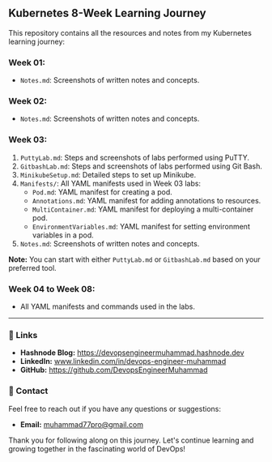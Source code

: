 ## Kubernetes 8-Week Learning Journey

This repository contains all the resources and notes from my Kubernetes learning journey:

### Week 01:
- `Notes.md`: Screenshots of written notes and concepts.

### Week 02:
- `Notes.md`: Screenshots of written notes and concepts.

### Week 03:
1. `PuttyLab.md`: Steps and screenshots of labs performed using PuTTY.
2. `GitbashLab.md`: Steps and screenshots of labs performed using Git Bash.
3. `MinikubeSetup.md`: Detailed steps to set up Minikube.
4. `Manifests/`: All YAML manifests used in Week 03 labs:
   - `Pod.md`: YAML manifest for creating a pod.
   - `Annotations.md`: YAML manifest for adding annotations to resources.
   - `MultiContainer.md`: YAML manifest for deploying a multi-container pod.
   - `EnvironmentVariables.md`: YAML manifest for setting environment variables in a pod.
5. `Notes.md`: Screenshots of written notes and concepts.

**Note:** You can start with either `PuttyLab.md` or `GitbashLab.md` based on your preferred tool.


### Week 04 to Week 08:
- All YAML manifests and commands used in the labs.

---

### 🔗 Links
- **Hashnode Blog:** https://devopsengineermuhammad.hashnode.dev
- **LinkedIn:** www.linkedin.com/in/devops-engineer-muhammad
- **GitHub:** https://github.com/DevopsEngineerMuhammad

### 📧 Contact
Feel free to reach out if you have any questions or suggestions:

- **Email:** muhammad77pro@gmail.com

Thank you for following along on this journey. Let's continue learning and growing together in the fascinating world of DevOps!
